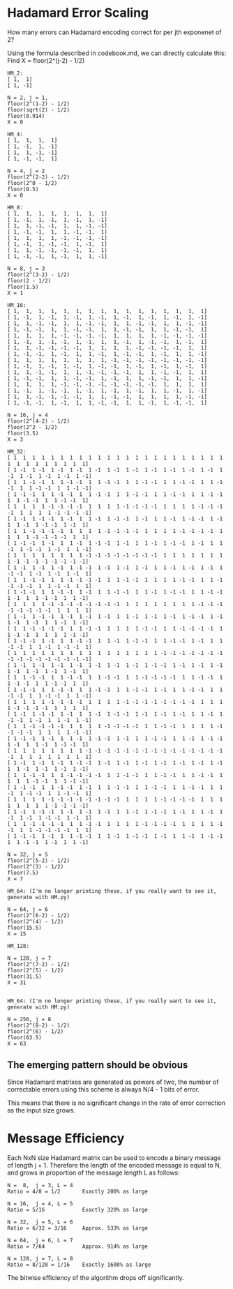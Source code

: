 # Hadamard Error Scaling

How many errors can Hadamard encoding correct for per jth exponenet of 2?

Using the formula described in codebook.md, we can directly calculate this:
Find X = floor(2^(j-2) - 1/2)

    HM_2:
    [ 1,  1]
    [ 1, -1]

    N = 2, j = 1, 
    floor(2^(1-2) - 1/2)
    floor(sqrt(2) - 1/2)
    floor(0.914)
    X = 0

    HM_4:
    [ 1,  1,  1,  1]
    [ 1, -1,  1, -1]
    [ 1,  1, -1, -1]
    [ 1, -1, -1,  1]

    N = 4, j = 2
    floor(2^(2-2) - 1/2)
    floor(2^0 - 1/2)
    floor(0.5)
    X = 0

    HM_8: 
    [ 1,  1,  1,  1,  1,  1,  1,  1]
    [ 1, -1,  1, -1,  1, -1,  1, -1]
    [ 1,  1, -1, -1,  1,  1, -1, -1]
    [ 1, -1, -1,  1,  1, -1, -1,  1]
    [ 1,  1,  1,  1, -1, -1, -1, -1]
    [ 1, -1,  1, -1, -1,  1, -1,  1]
    [ 1,  1, -1, -1, -1, -1,  1,  1]
    [ 1, -1, -1,  1, -1,  1,  1, -1]
    
    N = 8, j = 3 
    floor(2^(3-2) - 1/2)
    floor(2 - 1/2)
    floor(1.5)
    X = 1

    HM_16:
    [ 1,  1,  1,  1,  1,  1,  1,  1,  1,  1,  1,  1,  1,  1,  1,  1]
    [ 1, -1,  1, -1,  1, -1,  1, -1,  1, -1,  1, -1,  1, -1,  1, -1]
    [ 1,  1, -1, -1,  1,  1, -1, -1,  1,  1, -1, -1,  1,  1, -1, -1]
    [ 1, -1, -1,  1,  1, -1, -1,  1,  1, -1, -1,  1,  1, -1, -1,  1]
    [ 1,  1,  1,  1, -1, -1, -1, -1,  1,  1,  1,  1, -1, -1, -1, -1]
    [ 1, -1,  1, -1, -1,  1, -1,  1,  1, -1,  1, -1, -1,  1, -1,  1]
    [ 1,  1, -1, -1, -1, -1,  1,  1,  1,  1, -1, -1, -1, -1,  1,  1]
    [ 1, -1, -1,  1, -1,  1,  1, -1,  1, -1, -1,  1, -1,  1,  1, -1]
    [ 1,  1,  1,  1,  1,  1,  1,  1, -1, -1, -1, -1, -1, -1, -1, -1]
    [ 1, -1,  1, -1,  1, -1,  1, -1, -1,  1, -1,  1, -1,  1, -1,  1]
    [ 1,  1, -1, -1,  1,  1, -1, -1, -1, -1,  1,  1, -1, -1,  1,  1]
    [ 1, -1, -1,  1,  1, -1, -1,  1, -1,  1,  1, -1, -1,  1,  1, -1]
    [ 1,  1,  1,  1, -1, -1, -1, -1, -1, -1, -1, -1,  1,  1,  1,  1]
    [ 1, -1,  1, -1, -1,  1, -1,  1, -1,  1, -1,  1,  1, -1,  1, -1]
    [ 1,  1, -1, -1, -1, -1,  1,  1, -1, -1,  1,  1,  1,  1, -1, -1]
    [ 1, -1, -1,  1, -1,  1,  1, -1, -1,  1,  1, -1,  1, -1, -1,  1]

    N = 16, j = 4
    floor(2^(4-2) - 1/2)
    floor(2^2 - 1/2)
    floor(3.5)
    X = 3

    HM_32:
    [ 1  1  1  1  1  1  1  1  1  1  1  1  1  1  1  1  1  1  1  1  1  1  1  1  1  1  1  1  1  1  1  1]
    [ 1 -1  1 -1  1 -1  1 -1  1 -1  1 -1  1 -1  1 -1  1 -1  1 -1  1 -1  1 -1  1 -1  1 -1  1 -1  1 -1]
    [ 1  1 -1 -1  1  1 -1 -1  1  1 -1 -1  1  1 -1 -1  1  1 -1 -1  1  1 -1 -1  1  1 -1 -1  1  1 -1 -1]
    [ 1 -1 -1  1  1 -1 -1  1  1 -1 -1  1  1 -1 -1  1  1 -1 -1  1  1 -1 -1  1  1 -1 -1  1  1 -1 -1  1]
    [ 1  1  1  1 -1 -1 -1 -1  1  1  1  1 -1 -1 -1 -1  1  1  1  1 -1 -1 -1 -1  1  1  1  1 -1 -1 -1 -1]
    [ 1 -1  1 -1 -1  1 -1  1  1 -1  1 -1 -1  1 -1  1  1 -1  1 -1 -1  1 -1  1  1 -1  1 -1 -1  1 -1  1]
    [ 1  1 -1 -1 -1 -1  1  1  1  1 -1 -1 -1 -1  1  1  1  1 -1 -1 -1 -1  1  1  1  1 -1 -1 -1 -1  1  1]
    [ 1 -1 -1  1 -1  1  1 -1  1 -1 -1  1 -1  1  1 -1  1 -1 -1  1 -1  1  1 -1  1 -1 -1  1 -1  1  1 -1]
    [ 1  1  1  1  1  1  1  1 -1 -1 -1 -1 -1 -1 -1 -1  1  1  1  1  1  1  1  1 -1 -1 -1 -1 -1 -1 -1 -1]
    [ 1 -1  1 -1  1 -1  1 -1 -1  1 -1  1 -1  1 -1  1  1 -1  1 -1  1 -1  1 -1 -1  1 -1  1 -1  1 -1  1]
    [ 1  1 -1 -1  1  1 -1 -1 -1 -1  1  1 -1 -1  1  1  1  1 -1 -1  1  1 -1 -1 -1 -1  1  1 -1 -1  1  1]
    [ 1 -1 -1  1  1 -1 -1  1 -1  1  1 -1 -1  1  1 -1  1 -1 -1  1  1 -1 -1  1 -1  1  1 -1 -1  1  1 -1]
    [ 1  1  1  1 -1 -1 -1 -1 -1 -1 -1 -1  1  1  1  1  1  1  1  1 -1 -1 -1 -1 -1 -1 -1 -1  1  1  1  1]
    [ 1 -1  1 -1 -1  1 -1  1 -1  1 -1  1  1 -1  1 -1  1 -1  1 -1 -1  1 -1  1 -1  1 -1  1  1 -1  1 -1]
    [ 1  1 -1 -1 -1 -1  1  1 -1 -1  1  1  1  1 -1 -1  1  1 -1 -1 -1 -1  1  1 -1 -1  1  1  1  1 -1 -1]
    [ 1 -1 -1  1 -1  1  1 -1 -1  1  1 -1  1 -1 -1  1  1 -1 -1  1 -1  1  1 -1 -1  1  1 -1  1 -1 -1  1]
    [ 1  1  1  1  1  1  1  1  1  1  1  1  1  1  1  1 -1 -1 -1 -1 -1 -1 -1 -1 -1 -1 -1 -1 -1 -1 -1 -1]
    [ 1 -1  1 -1  1 -1  1 -1  1 -1  1 -1  1 -1  1 -1 -1  1 -1  1 -1  1 -1  1 -1  1 -1  1 -1  1 -1  1]
    [ 1  1 -1 -1  1  1 -1 -1  1  1 -1 -1  1  1 -1 -1 -1 -1  1  1 -1 -1  1  1 -1 -1  1  1 -1 -1  1  1]
    [ 1 -1 -1  1  1 -1 -1  1  1 -1 -1  1  1 -1 -1  1 -1  1  1 -1 -1  1  1 -1 -1  1  1 -1 -1  1  1 -1]
    [ 1  1  1  1 -1 -1 -1 -1  1  1  1  1 -1 -1 -1 -1 -1 -1 -1 -1  1  1  1  1 -1 -1 -1 -1  1  1  1  1]
    [ 1 -1  1 -1 -1  1 -1  1  1 -1  1 -1 -1  1 -1  1 -1  1 -1  1  1 -1  1 -1 -1  1 -1  1  1 -1  1 -1]
    [ 1  1 -1 -1 -1 -1  1  1  1  1 -1 -1 -1 -1  1  1 -1 -1  1  1  1  1 -1 -1 -1 -1  1  1  1  1 -1 -1]
    [ 1 -1 -1  1 -1  1  1 -1  1 -1 -1  1 -1  1  1 -1 -1  1  1 -1  1 -1 -1  1 -1  1  1 -1  1 -1 -1  1]
    [ 1  1  1  1  1  1  1  1 -1 -1 -1 -1 -1 -1 -1 -1 -1 -1 -1 -1 -1 -1 -1 -1  1  1  1  1  1  1  1  1]
    [ 1 -1  1 -1  1 -1  1 -1 -1  1 -1  1 -1  1 -1  1 -1  1 -1  1 -1  1 -1  1  1 -1  1 -1  1 -1  1 -1]
    [ 1  1 -1 -1  1  1 -1 -1 -1 -1  1  1 -1 -1  1  1 -1 -1  1  1 -1 -1  1  1  1  1 -1 -1  1  1 -1 -1]
    [ 1 -1 -1  1  1 -1 -1  1 -1  1  1 -1 -1  1  1 -1 -1  1  1 -1 -1  1  1 -1  1 -1 -1  1  1 -1 -1  1]
    [ 1  1  1  1 -1 -1 -1 -1 -1 -1 -1 -1  1  1  1  1 -1 -1 -1 -1  1  1  1  1  1  1  1  1 -1 -1 -1 -1]
    [ 1 -1  1 -1 -1  1 -1  1 -1  1 -1  1  1 -1  1 -1 -1  1 -1  1  1 -1  1 -1  1 -1  1 -1 -1  1 -1  1]
    [ 1  1 -1 -1 -1 -1  1  1 -1 -1  1  1  1  1 -1 -1 -1 -1  1  1  1  1 -1 -1  1  1 -1 -1 -1 -1  1  1]
    [ 1 -1 -1  1 -1  1  1 -1 -1  1  1 -1  1 -1 -1  1 -1  1  1 -1  1 -1 -1  1  1 -1 -1  1 -1  1  1 -1]

    N = 32, j = 5
    floor(2^(5-2) - 1/2)
    floor(2^(3) - 1/2)
    floor(7.5)
    X = 7

    HM_64: (I'm no longer printing these, if you really want to see it, generate with HM.py)

    N = 64, j = 6
    floor(2^(6-2) - 1/2)
    floor(2^(4) - 1/2)
    floor(15.5)
    X = 15

    HM_128: 

    N = 128, j = 7
    floor(2^(7-2) - 1/2)
    floor(2^(5) - 1/2)
    floor(31.5)
    X = 31


    HM_64: (I'm no longer printing these, if you really want to see it, generate with HM.py)

    N = 256, j = 8
    floor(2^(8-2) - 1/2)
    floor(2^(6) - 1/2)
    floor(63.5)
    X = 63

## The emerging pattern should be obvious

Since Hadamard matrixes are generated as powers of two, the number of correctable errors using this
scheme is always N/4 - 1 bits of error. 

This means that there is no significant change in the rate of error correction as the input size 
grows.

# Message Efficiency

Each NxN size Hadamard matrix can be used to encode a binary message of length j + 1.
Therefore the length of the encoded message is equal to N, and grows in proportion of the message 
length L as follows:
    
    N =  8,  j = 3, L = 4
    Ratio = 4/8 = 1/2       Exactly 200% as large

    N = 16,  j = 4, L = 5
    Ratio = 5/16            Exactly 320% as large

    N = 32,  j = 5, L = 6
    Ratio = 6/32 = 3/16     Approx. 533% as large

    N = 64,  j = 6, L = 7
    Ratio = 7/64            Approx. 914% as large

    N = 128, j = 7, L = 8
    Ratio = 8/128 = 1/16    Exactly 1600% as large

The bitwise efficiency of the algorithm drops off significantly.
